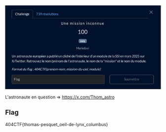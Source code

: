 ![intro](./img/intro.png)

L'astronaute en question => https://x.com/Thom_astro 

## Flag

404CTF{thomas-pesquet_oeil-de-lynx_columbus}
